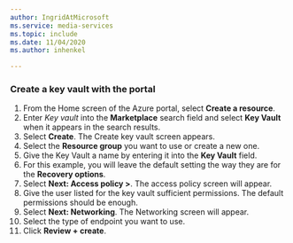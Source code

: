 ```yaml
---
author: IngridAtMicrosoft
ms.service: media-services 
ms.topic: include
ms.date: 11/04/2020
ms.author: inhenkel

---
```


<!--Create a key vault in the portal-->

### Create a key vault with the portal

1. From the Home screen of the Azure portal, select **Create a resource**.
1. Enter *Key vault* into the **Marketplace** search field and select **Key Vault** when it appears in the search results.
1. Select **Create**.  The Create key vault screen appears.
1. Select the **Resource group** you want to use or create a new one.
1. Give the Key Vault a name by entering it into the **Key Vault** field.
1. For this example, you will leave the default setting the way they are for the **Recovery options**.
1. Select **Next: Access policy >**. The access policy screen will appear.
1. Give the user listed for the key vault sufficient permissions.  The default permissions should be enough.
1. Select **Next: Networking**. The Networking screen will appear.
1. Select the type of endpoint you want to use.
1. Click **Review + create**.
